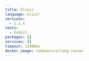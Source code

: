 ```yaml
---
title: Elixir
language: elixir
versions:
  - 1.2.4
tests:
  - ExUnit
packages: []
services: []
timeout: 12000ms
docker_image: codewars/erlang-runner
---
```

